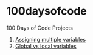 # 100daysofcode
100 Days of Code Projects

1. [Assigning multiple variables](https://github.com/jasonereid/100daysofcode/blob/main/assigning_variables)
2. [Global vs local variables](https://github.com/jasonereid/100daysofcode/blob/main/global_variables.py)
